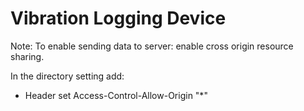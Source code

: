# Vibration Logging Device

Note:
 To enable sending data to server: enable cross origin resource sharing.
 
In the directory setting add:
- Header set Access-Control-Allow-Origin "*"
